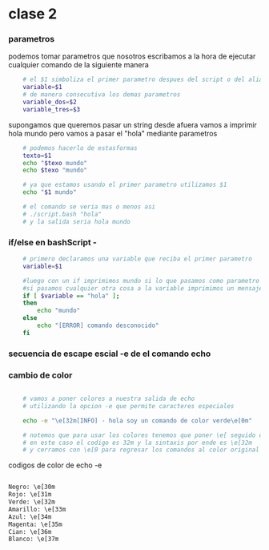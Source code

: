 # clase 2

### parametros 
podemos tomar parametros que nosotros escribamos a la hora de ejecutar cualquier comando
de la siguiente manera

```bash
    # el $1 simboliza el primer parametro despues del script o del alias
    variable=$1
    # de manera consecutiva los demas parametros
    variable_dos=$2
    variable_tres=$3

```
supongamos que queremos pasar un string desde afuera 
vamos a imprimir hola mundo pero vamos a pasar el "hola" mediante parametros
```bash
    # podemos hacerlo de estasformas
    texto=$1
    echo "$texo mundo"
    echo $texo "mundo"

    # ya que estamos usando el primer parametro utilizamos $1
    echo "$1 mundo"

    # el comando se veria mas o menos asi 
    # ./script.bash "hola"
    # y la salida seria hola mundo
```


### if/else en bashScript - 
```bash
    # primero declaramos una variable que reciba el primer parametro
    variable=$1

    #luego con un if imprimimos mundo si lo que pasamos como parametro es "hola"
    #si pasamos cualquier otra cosa a la variable imprimimos un mensaje de error
    if [ $variable == "hola" ]; 
    then
        echo "mundo"
    else
        echo "[ERROR] comando desconocido"
    fi

```

### secuencia de escape escial -e de el comando echo
### cambio de color

```bash

    # vamos a poner colores a nuestra salida de echo
    # utilizando la opcion -e que permite caracteres especiales

    echo -e "\e[32m[INFO] - hola soy un comando de color verde\e[0m"

    # notemos que para usar los colores tenemos que poner \e[ seguido de el codigo de el color
    # en este caso el codigo es 32m y la sintaxis por ende es \e[32m 
    # y cerramos con \e[0 para regresar los comandos al color original 

```

codigos de color de echo -e
```markdown

Negro: \e[30m
Rojo: \e[31m
Verde: \e[32m
Amarillo: \e[33m
Azul: \e[34m
Magenta: \e[35m
Cian: \e[36m
Blanco: \e[37m

```

